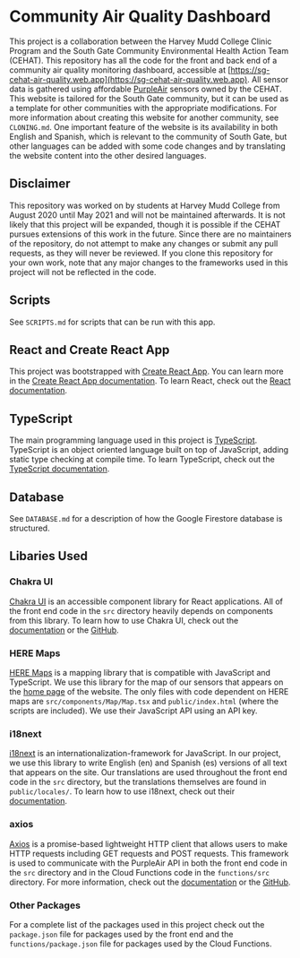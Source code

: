 # Community Air Quality Dashboard

This project is a collaboration between the Harvey Mudd College Clinic Program and the South Gate Community Environmental Health Action Team (CEHAT). This repository has all the code for the front and back end of a community air quality monitoring dashboard, accessible at [https://sg-cehat-air-quality.web.app](https://sg-cehat-air-quality.web.app). All sensor data is gathered using affordable [PurpleAir](https://www2.purpleair.com) sensors owned by the CEHAT. This website is tailored for the South Gate community, but it can be used as a template for other communities with the appropriate modifications. For more information about creating this website for another community, see `CLONING.md`. One important feature of the website is its availability in both English and Spanish, which is relevant to the community of South Gate, but other languages can be added with some code changes and by translating the website content into the other desired languages.

## Disclaimer

This repository was worked on by students at Harvey Mudd College from August 2020 until May 2021 and will not be maintained afterwards. It is not likely that this project will be expanded, though it is possible if the CEHAT pursues extensions of this work in the future. Since there are no maintainers of the repository, do not attempt to make any changes or submit any pull requests, as they will never be reviewed. If you clone this repository for your own work, note that any major changes to the frameworks used in this project will not be reflected in the code.

## Scripts

See `SCRIPTS.md` for scripts that can be run with this app.

## React and Create React App

This project was bootstrapped with [Create React App](https://github.com/facebook/create-react-app). You can learn more in the [Create React App documentation](https://facebook.github.io/create-react-app/docs/getting-started). To learn React, check out the [React documentation](https://reactjs.org/).

## TypeScript

The main programming language used in this project is [TypeScript](https://www.typescriptlang.org). TypeScript is an object oriented language built on top of JavaScript, adding static type checking at compile time. To learn TypeScript, check out the [TypeScript documentation](https://www.typescriptlang.org/docs/).

## Database

See `DATABASE.md` for a description of how the Google Firestore database is structured.

## Libaries Used

### Chakra UI

[Chakra UI](https://chakra-ui.com) is an accessible component library for React applications. All of the front end code in the `src` directory heavily depends on components from this library. To learn how to use Chakra UI, check out the [documentation](https://chakra-ui.com/docs/getting-started) or the [GitHub](https://github.com/chakra-ui/chakra-ui/).

### HERE Maps

[HERE Maps](https://developer.here.com) is a mapping library that is compatible with JavaScript and TypeScript. We use this library for the map of our sensors that appears on the [home page](https://sg-cehat-air-quality.web.app) of the website. The only files with code dependent on HERE maps are `src/components/Map/Map.tsx` and `public/index.html` (where the scripts are included). We use their JavaScript API using an API key.

### i18next

[i18next](https://www.i18next.com) is an internationalization-framework for JavaScript. In our project, we use this library to write English (en) and Spanish (es) versions of all text that appears on the site. Our translations are used throughout the front end code in the `src` directory, but the translations themselves are found in `public/locales/`. To learn how to use i18next, check out their [documentation](https://www.i18next.com).

### axios
[Axios](https://axios-http.com) is a promise-based lightweight HTTP client that allows users to make HTTP requests including GET requests and POST requests. This framework is used to communicate with the PurpleAir API in both the front end code in the `src` directory and in the Cloud Functions code in the `functions/src` directory. For more information, check out the [documentation](https://axios-http.com/docs/intro) or the [GitHub](https://github.com/axios/axios).

### Other Packages

For a complete list of the packages used in this project check out the `package.json` file for packages used by the front end and the `functions/package.json` file for packages used by the Cloud Functions.

